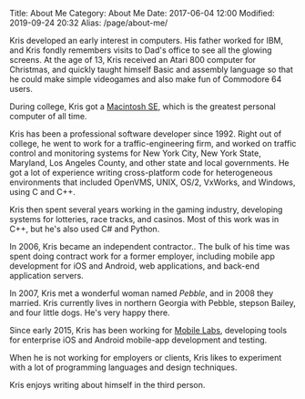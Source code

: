 Title: About Me
Category: About Me
Date: 2017-06-04 12:00
Modified: 2019-09-24 20:32
Alias: /page/about-me/

Kris developed an early interest in computers. His father worked for IBM, and Kris fondly remembers visits to Dad's office to see all the glowing screens. At the age of 13, Kris received an Atari 800 computer for Christmas, and quickly taught himself Basic and assembly language so that he could make simple videogames and also make fun of Commodore 64 users.

During college, Kris got a [Macintosh SE](https://en.wikipedia.org/wiki/Macintosh_SE), which is the greatest personal computer of all time.

Kris has been a professional software developer since 1992. Right out of college, he went to work for a traffic-engineering firm, and worked on traffic control and monitoring systems for New York City, New York State, Maryland, Los Angeles County, and other state and local governments. He got a lot of experience writing cross-platform code for heterogeneous environments that included OpenVMS, UNIX, OS/2, VxWorks, and Windows, using C and C++.

Kris then spent several years working in the gaming industry, developing systems for lotteries, race tracks, and casinos. Most of this work was in C++, but he's also used C# and Python.

In 2006, Kris became an independent contractor.. The bulk of his time was spent doing contract work for a former employer, including mobile app development for iOS and Android, web applications, and back-end application servers.

In 2007, Kris met a wonderful woman named _Pebble_, and in 2008 they married. Kris currently lives in northern Georgia with Pebble, stepson Bailey, and four little dogs. He's very happy there.

Since early 2015, Kris has been working for [Mobile Labs](http://www.mobilelabsinc.com/), developing tools for enterprise iOS and Android mobile-app development and testing.

When he is not working for employers or clients, Kris likes to experiment with a lot of programming languages and design techniques.

Kris enjoys writing about himself in the third person.


